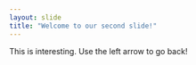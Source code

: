 ```yaml
---
layout: slide
title: "Welcome to our second slide!"
---
```

This is interesting.
Use the left arrow to go back!
